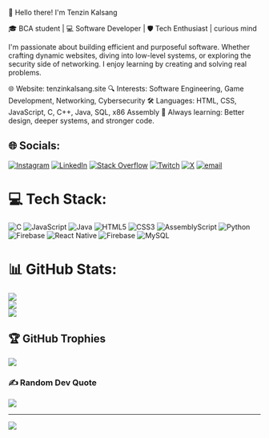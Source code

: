 👋 Hello there! I'm Tenzin Kalsang

🎓 BCA student | 💻 Software Developer | 🛡️ Tech Enthusiast | curious mind

I'm passionate about building efficient and purposeful software. Whether crafting dynamic websites, diving into low-level systems, or exploring the security side of networking. I enjoy learning by creating and solving real problems.

🌐 Website: tenzinkalsang.site
🔍 Interests: Software Engineering, Game Development, Networking, Cybersecurity
🛠️ Languages: HTML, CSS, JavaScript, C, C++, Java, SQL, x86 Assembly
📘 Always learning: Better design, deeper systems, and stronger code.

## 🌐 Socials:
[![Instagram](https://img.shields.io/badge/Instagram-%23E4405F.svg?logo=Instagram&logoColor=white)](https://instagram.com/tttt___kalsang) [![LinkedIn](https://img.shields.io/badge/LinkedIn-%230077B5.svg?logo=linkedin&logoColor=white)](https://linkedin.com/in/tenzin-kalsang-090985285) [![Stack Overflow](https://img.shields.io/badge/-Stackoverflow-FE7A16?logo=stack-overflow&logoColor=white)](https://stackoverflow.com/users/25899660) [![Twitch](https://img.shields.io/badge/Twitch-%239146FF.svg?logo=Twitch&logoColor=white)](https://twitch.tv/kalsang_y0) [![X](https://img.shields.io/badge/X-black.svg?logo=X&logoColor=white)](https://x.com/Hilarious_Monke) [![email](https://img.shields.io/badge/Email-D14836?logo=gmail&logoColor=white)](mailto:kalsangkalsang5@gmail.com) 

# 💻 Tech Stack:
![C](https://img.shields.io/badge/c-%2300599C.svg?style=for-the-badge&logo=c&logoColor=white) ![JavaScript](https://img.shields.io/badge/javascript-%23323330.svg?style=for-the-badge&logo=javascript&logoColor=%23F7DF1E) ![Java](https://img.shields.io/badge/java-%23ED8B00.svg?style=for-the-badge&logo=openjdk&logoColor=white) ![HTML5](https://img.shields.io/badge/html5-%23E34F26.svg?style=for-the-badge&logo=html5&logoColor=white) ![CSS3](https://img.shields.io/badge/css3-%231572B6.svg?style=for-the-badge&logo=css3&logoColor=white) ![AssemblyScript](https://img.shields.io/badge/assembly%20script-%23000000.svg?style=for-the-badge&logo=assemblyscript&logoColor=white) ![Python](https://img.shields.io/badge/python-3670A0?style=for-the-badge&logo=python&logoColor=ffdd54) ![Firebase](https://img.shields.io/badge/firebase-%23039BE5.svg?style=for-the-badge&logo=firebase) ![React Native](https://img.shields.io/badge/react_native-%2320232a.svg?style=for-the-badge&logo=react&logoColor=%2361DAFB) ![Firebase](https://img.shields.io/badge/firebase-a08021?style=for-the-badge&logo=firebase&logoColor=ffcd34) ![MySQL](https://img.shields.io/badge/mysql-4479A1.svg?style=for-the-badge&logo=mysql&logoColor=white)
# 📊 GitHub Stats:
![](https://github-readme-stats.vercel.app/api?username=fawful&theme=tokyonight&hide_border=false&include_all_commits=true&count_private=true)<br/>
![](https://nirzak-streak-stats.vercel.app/?user=fawful&theme=tokyonight&hide_border=false)<br/>
![](https://github-readme-stats.vercel.app/api/top-langs/?username=fawful&theme=tokyonight&hide_border=false&include_all_commits=true&count_private=true&layout=compact)

## 🏆 GitHub Trophies
![](https://github-profile-trophy.vercel.app/?username=fawful&theme=radical&no-frame=false&no-bg=false&margin-w=4)

### ✍️ Random Dev Quote
![](https://quotes-github-readme.vercel.app/api?type=horizontal&theme=tokyonight)

---
[![](https://visitcount.itsvg.in/api?id=fawful&icon=0&color=0)](https://visitcount.itsvg.in)

<!-- Proudly created with GPRM ( https://gprm.itsvg.in ) -->
